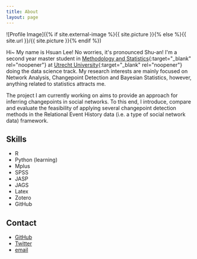 ```yaml
---
title: About
layout: page
---
```

![Profile Image]({% if site.external-image %}{{ site.picture }}{% else %}{{ site.url }}/{{ site.picture }}{% endif %})

Hi~ My name is Hsuan Lee! No worries, it's pronounced Shu-an! I'm a second year master student in [Methodology and Statistics](https://www.uu.nl/en/organisation/methodology-and-statistics){:target="_blank" rel="noopener"} at [Utrecht University](https://uu.nl/en){:target="_blank" rel="noopener"} doing the data science track. My research interests are mainly focused on Network Analysis, Changepoint Detection and Bayesian Statistics, however, anything related to statistics attracts me.

The project I am currently working on aims to provide an approach for inferring changepoints in social networks. To this end, I introduce, compare and evaluate the feasibility of applying several changepoint detection methods in the Relational Event History data (i.e. a type of social network data) framework.

<h2>Skills</h2>

<ul class="skill-list">
	<li> R </li>
	<li> Python (learning) </li>
	<li> Mplus </li>
    <li> SPSS </li>
	<li> JASP</li>
	<li> JAGS</li>
	<li> Latex </li>
	<li> Zotero </li>
	<li> GitHub </li>
</ul>

<h2>Contact</h2>

<ul>
	<li><a href="https://github.com/HsuanLee01">GitHub</a></li>
	<li><a href="https://twitter.com/HsuanLee10">Twitter</a></li>
	<li><a href="h.lee@uu.nl">email</a></li>
</ul>
